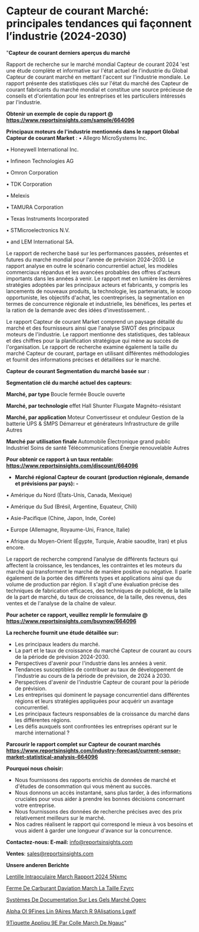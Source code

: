 # Capteur de courant Marché: principales tendances qui façonnent l’industrie (2024-2030)

"<strong>Capteur de courant derniers aperçus du marché</strong>

Rapport de recherche sur le marché mondial Capteur de courant 2024 'est une étude complète et informative sur l'état actuel de l'industrie du Global Capteur de courant marché en mettant l'accent sur l'industrie mondiale. Le rapport présente des statistiques clés sur l'état du marché des Capteur de courant fabricants du marché mondial et constitue une source précieuse de conseils et d'orientation pour les entreprises et les particuliers intéressés par l'industrie.

<strong>Obtenir un exemple de copie du rapport @ <a href=https://www.reportsinsights.com/sample/664096>https://www.reportsinsights.com/sample/664096</a></strong>

<strong>Principaux moteurs de l'industrie mentionnés dans le rapport Global Capteur de courant Market</strong> :
• Allegro MicroSystems Inc.

• Honeywell International Inc.

• Infineon Technologies AG

• Omron Corporation

• TDK Corporation

• Melexis

• TAMURA Corporation

• Texas Instruments Incorporated

• STMicroelectronics N.V.

• and LEM International SA.

Le rapport de recherche basé sur les performances passées, présentes et futures du marché mondial pour l'année de prévision 2024-2030. Le rapport analyse en outre le scénario concurrentiel actuel, les modèles commerciaux répandus et les avancées probables des offres d'acteurs importants dans les années à venir. Le rapport met en lumière les dernières stratégies adoptées par les principaux acteurs et fabricants, y compris les lancements de nouveaux produits, la technologie, les partenariats, le scoop opportuniste, les objectifs d'achat, les coentreprises, la segmentation en termes de concurrence régionale et industrielle, les bénéfices, les pertes et la ration de la demande avec des idées d'investissement. .

Le rapport Capteur de courant Market comprend un paysage détaillé du marché et des fournisseurs ainsi que l'analyse SWOT des principaux moteurs de l'industrie. Le rapport mentionne des statistiques, des tableaux et des chiffres pour la planification stratégique qui mène au succès de l'organisation. Le rapport de recherche examine également la taille du marché Capteur de courant, partage en utilisant différentes méthodologies et fournit des informations précises et détaillées sur le marché.

<strong>Capteur de courant Segmentation du marché basée sur :</strong>

<strong> Segmentation clé du marché actuel des capteurs: </strong>

<strong> Marché, par type </strong>
Boucle fermée
Boucle ouverte

<strong> Marché, par technologie </strong>
effet Hall
Shunter
Fluxgate
Magnéto-résistant

<strong> Marché, par application </strong>
Moteur
Convertisseur et onduleur
Gestion de la batterie
UPS & SMPS
Démarreur et générateurs
Infrastructure de grille
Autres

<strong> Marché par utilisation finale </strong>
Automobile
Électronique grand public
Industriel
Soins de santé
Télécommunications
Énergie renouvelable
Autres

<strong>Pour obtenir ce rapport à un taux rentable: <a href=https://www.reportsinsights.com/discount/664096>https://www.reportsinsights.com/discount/664096</a></strong>
<ul>
  <li><strong>Marché régional Capteur de courant (production régionale, demande et prévisions par pays): -</strong></li>
</ul>
• Amérique du Nord (États-Unis, Canada, Mexique)

• Amérique du Sud (Brésil, Argentine, Equateur, Chili)

• Asie-Pacifique (Chine, Japon, Inde, Corée)

• Europe (Allemagne, Royaume-Uni, France, Italie)

• Afrique du Moyen-Orient (Égypte, Turquie, Arabie saoudite, Iran) et plus encore.

Le rapport de recherche comprend l’analyse de différents facteurs qui affectent la croissance, les tendances, les contraintes et les moteurs du marché qui transforment le marché de manière positive ou négative. Il parle également de la portée des différents types et applications ainsi que du volume de production par région. Il s'agit d'une évaluation précise des techniques de fabrication efficaces, des techniques de publicité, de la taille de la part de marché, du taux de croissance, de la taille, des revenus, des ventes et de l'analyse de la chaîne de valeur.

<strong>Pour acheter ce rapport, veuillez remplir le formulaire @   <a href=https://www.reportsinsights.com/buynow/664096>https://www.reportsinsights.com/buynow/664096</a></strong>

<strong>La recherche fournit une étude détaillée sur:</strong>
<ul>
  <li>Les principaux leaders du marché.</li>
  <li>La part et le taux de croissance du marché Capteur de courant au cours de la période de prévision 2024-2030.</li>
  <li>Perspectives d'avenir pour l'industrie dans les années à venir.</li>
  <li>Tendances susceptibles de contribuer au taux de développement de l'industrie au cours de la période de prévision, de 2024 à 2030.</li>
  <li>Perspectives d'avenir de l'industrie Capteur de courant pour la période de prévision.</li>
  <li>Les entreprises qui dominent le paysage concurrentiel dans différentes régions et leurs stratégies appliquées pour acquérir un avantage concurrentiel.</li>
  <li>Les principaux facteurs responsables de la croissance du marché dans les différentes régions.</li>
  <li>Les défis auxquels sont confrontées les entreprises opérant sur le marché international ?</li>
</ul>

<strong>Parcourir le rapport complet sur Capteur de courant marchés <a href=https://www.reportsinsights.com/industry-forecast/current-sensor-market-statistical-analysis-664096>https://www.reportsinsights.com/industry-forecast/current-sensor-market-statistical-analysis-664096</a></strong>

<strong>Pourquoi nous choisir:</strong>
<ul>
  <li>Nous fournissons des rapports enrichis de données de marché et d'études de consommation qui vous mènent au succès.</li>
  <li>Nous donnons un accès instantané, sans plus tarder, à des informations cruciales pour vous aider à prendre les bonnes décisions concernant votre entreprise.</li>
  <li>Nous fournissons des données de recherche précises avec des prix relativement meilleurs sur le marché.</li>
  <li>Nos cadres réalisent le rapport qui correspond le mieux à vos besoins et vous aident à garder une longueur d'avance sur la concurrence.</li>
</ul>
<strong>Contactez-nous:
</strong><strong>E-mail:</strong> <a href=mailto:info@reportsinsights.com>info@reportsinsights.com</a>

<strong>Ventes</strong>: <a href=mailto:sales@reportsinsights.com>sales@reportsinsights.com</a>

<strong>Unsere anderen Berichte</strong>

<a href=https://www.linkedin.com/pulse/lentille-intraoculaire-march%C3%A9-rapport-2024-5nxmc/>Lentille Intraoculaire March Rapport 2024 5Nxmc</a>

<a href=https://www.linkedin.com/pulse/ferme-de-carburant-daviation-march%C3%A9-la-taille-fzyrc/>Ferme De Carburant Daviation March La Taille Fzyrc</a>

<a href=https://www.linkedin.com/pulse/systèmes-de-documentation-sur-les-gels-marché-ogerc/>Systèmes De Documentation Sur Les Gels Marché Ogerc</a>

<a href=https://www.linkedin.com/pulse/alpha-ol%C3%A9fines-lin%C3%A9aires-march%C3%A9-r%C3%A9alisations-lgwlf/>Alpha Ol 9Fines Lin 9Aires March R 9Alisations Lgwlf</a>

<a href=https://www.linkedin.com/pulse/%C3%A9tiquette-appliqu%C3%A9e-par-colle-march%C3%A9-de-ngauc/> 9Tiquette Appliqu 9E Par Colle March De Ngauc</a>"
